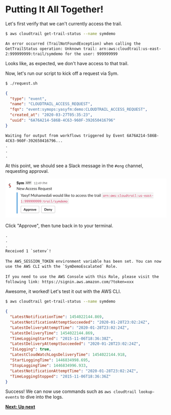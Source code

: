 # Putting It All Together!

Let's first verify that we can't currently access the trail.

```bash
$ aws cloudtrail get-trail-status --name symdemo
```

```
An error occurred (TrailNotFoundException) when calling the GetTrailStatus operation: Unknown trail: arn:aws:cloudtrail:us-east-2:999999999:trail/symdemo for the user: 999999999
```

Looks like, as expected, we don't have access to that trail.

Now, let's run our script to kick off a request via Sym.

```bash
$ ./request.sh
```

```json
{
  "type": "event",
  "name": "CLOUDTRAIL_ACCESS_REQUEST",
  "fqn": "event:symops:yasyfm:demo:CLOUDTRAIL_ACCESS_REQUEST",
  "created_at": "2020-03-27T05:35:23",
  "uuid": "6A76A214-586B-4C63-960F-392650416796"
}
```

```
Waiting for output from workflows triggered by Event 6A76A214-586B-4C63-960F-392650416796...
.
.
.
```

At this point, we should see a Slack message in the `#eng` channel, requesting approval.

![Slack Approval](img/approve.png)

Click "Approve", then tune back in to your terminal.

```
.
.
.
Received 1 `setenv`!

The AWS_SESSION_TOKEN environment variable has been set. You can now use the AWS CLI with the `SymDemoEscalated` Role.

If you need to use the AWS Console with this Role, please visit the following link: https://signin.aws.amazon.com/?token=xxx
```

Awesome, it worked! Let's test it out with the AWS CLI.

```bash
$ aws cloudtrail get-trail-status --name symdemo
```

```json
{
  "LatestNotificationTime": 1454022144.869,
  "LatestNotificationAttemptSucceeded": "2020-01-28T23:02:24Z",
  "LatestDeliveryAttemptTime": "2020-01-28T23:02:24Z",
  "LatestDeliveryTime": 1454022144.869,
  "TimeLoggingStarted": "2015-11-06T18:36:38Z",
  "LatestDeliveryAttemptSucceeded": "2020-01-28T23:02:24Z",
  "IsLogging": true,
  "LatestCloudWatchLogsDeliveryTime": 1454022144.918,
  "StartLoggingTime": 1446834998.695,
  "StopLoggingTime": 1446834996.933,
  "LatestNotificationAttemptTime": "2020-01-28T23:02:24Z",
  "TimeLoggingStopped": "2015-11-06T18:36:36Z"
}
```

Success! We can now use commands such as `aws cloudtrail lookup-events` to dive into the logs.

**[Next: Up next](11_up_next.md)**
